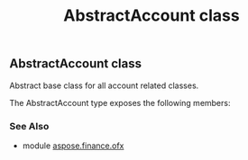 ﻿---
title: AbstractAccount class
second_title: Aspose.Finance for Python via .NET API References
description: 
type: docs
weight: 10
url: /python-net/aspose.finance.ofx/abstractaccount/
is_root: false
---

## AbstractAccount class

Abstract base class for all account related classes.



The AbstractAccount type exposes the following members:

### See Also

* module [aspose.finance.ofx](../)
